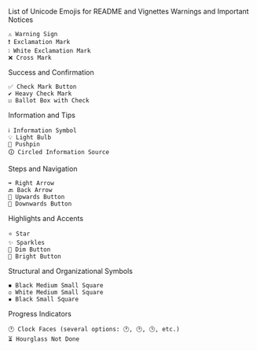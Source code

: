 List of Unicode Emojis for README and Vignettes
Warnings and Important Notices

    ⚠️ Warning Sign
    ❗ Exclamation Mark
    ❕ White Exclamation Mark
    ❌ Cross Mark

Success and Confirmation

    ✅ Check Mark Button
    ✔️ Heavy Check Mark
    ☑️ Ballot Box with Check

Information and Tips

    ℹ️ Information Symbol
    💡 Light Bulb
    📌 Pushpin
    🛈 Circled Information Source

Steps and Navigation

    ➡️ Right Arrow
    🔙 Back Arrow
    🔼 Upwards Button
    🔽 Downwards Button

Highlights and Accents

    ⭐ Star
    ✨ Sparkles
    🔅 Dim Button
    🔆 Bright Button

Structural and Organizational Symbols

    ◾ Black Medium Small Square
    ◽ White Medium Small Square
    ▪️ Black Small Square

Progress Indicators

    🕐 Clock Faces (several options: 🕐, 🕑, 🕒, etc.)
    ⏳ Hourglass Not Done
